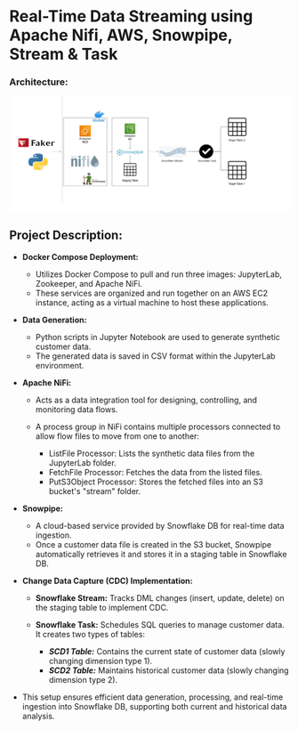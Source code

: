 # Real-Time Data Streaming using Apache Nifi, AWS, Snowpipe, Stream & Task

### Architecture:
![architecture-diagram](https://github.com/Mina2kamel/Real-Time-Data-Streaming-using-Apache-Nifi-AWS-Snowpipe-Stream-Task./blob/main/architecture.jpg)

## Project Description:
- **Docker Compose Deployment:**
  - Utilizes Docker Compose to pull and run three images: JupyterLab, Zookeeper, and Apache NiFi.
  - These services are organized and run together on an AWS EC2 instance, acting as a virtual machine to host these applications.
  
- **Data Generation:**
  - Python scripts in Jupyter Notebook are used to generate synthetic customer data.
  - The generated data is saved in CSV format within the JupyterLab environment.
    
- **Apache NiFi:**
  - Acts as a data integration tool for designing, controlling, and monitoring data flows.
  - A process group in NiFi contains multiple processors connected to allow flow files to move from one to another:
    
      - ListFile Processor: Lists the synthetic data files from the JupyterLab folder.
      - FetchFile Processor: Fetches the data from the listed files.
      - PutS3Object Processor: Stores the fetched files into an S3 bucket's "stream" folder.

- **Snowpipe:**
  - A cloud-based service provided by Snowflake DB for real-time data ingestion.
  - Once a customer data file is created in the S3 bucket, Snowpipe automatically retrieves it and stores it in a staging table in Snowflake DB.
  
- **Change Data Capture (CDC) Implementation:**
  - **Snowflake Stream:** Tracks DML changes (insert, update, delete) on the staging table to implement CDC.
  - **Snowflake Task:** Schedules SQL queries to manage customer data. It creates two types of tables:
    
      - ***SCD1 Table:*** Contains the current state of customer data (slowly changing dimension type 1).
      - ***SCD2 Table:*** Maintains historical customer data (slowly changing dimension type 2).

- This setup ensures efficient data generation, processing, and real-time ingestion into Snowflake DB, supporting both current and historical data analysis.
